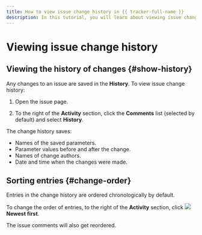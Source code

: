 ```yaml
---
title: How to view issue change history in {{ tracker-full-name }}
description: In this tutorial, you will learn about viewing issue change history in {{ tracker-name }}.
---
```


# Viewing issue change history

## Viewing the history of changes {#show-history}

Any changes to an issue are saved in the **History**. To view issue change history:

1. Open the issue page.

1. To the right of the **Activity** section, click the **Comments** list (selected by default) and select **History**.

The change history saves:

* Names of the saved parameters.
* Parameter values before and after the change.
* Names of change authors.
* Date and time when the changes were made.

## Sorting entries {#change-order}

Entries in the change history are ordered chronologically by default.

To change the order of entries, to the right of the **Activity** section, click ![](../../_assets/tracker/svg/new-first.svg) **Newest first**.

The issue comments will also get reordered.
